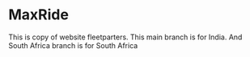 # MaxRide
This is copy of website fleetparters. This main branch is for India. And South Africa branch is for South Africa
